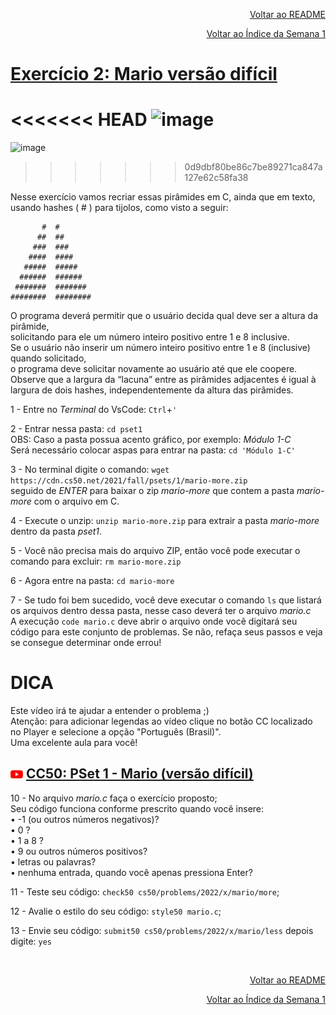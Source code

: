 <p align="right">
   <a href="https://patyfil.github.io/cs50-cc50-harvard/">Voltar ao README</a>
</p>
<p align="right">
   <a href="https://patyfil.github.io/cs50-cc50-harvard/1-C.html">Voltar ao Índice da Semana 1</a>
</p>

# [Exercício 2: Mario versão difícil](https://cs50.harvard.edu/x/2022/psets/1/mario/more/)   

<<<<<<< HEAD
![image](https://user-images.githubusercontent.com/41968938/206063279-53dfd7d3-eb04-4d63-97a2-4718d38bcdb7.png)  
=======
![image](https://user-images.githubusercontent.com/41968938/206063279-53dfd7d3-eb04-4d63-97a2-4718d38bcdb7.png)
>>>>>>> 0d9dbf80be86c7be89271ca847a127e62c58fa38

Nesse exercício vamos recriar essas pirâmides em C, ainda que em texto, usando hashes ( # ) para tijolos, como visto a seguir:  

```
       #  #
      ##  ##
     ###  ###
    ####  ####
   #####  #####
  ######  ######
 #######  #######
########  ########
```

O programa deverá permitir que o usuário decida qual deve ser a altura da pirâmide,  
solicitando para ele um número inteiro positivo entre 1 e 8 inclusive.  
Se o usuário não inserir um número inteiro positivo entre 1 e 8 (inclusive) quando solicitado,  
o programa deve solicitar novamente ao usuário até que ele coopere.  
Observe que a largura da “lacuna” entre as pirâmides adjacentes é igual à largura de dois hashes, independentemente da altura das pirâmides. 

1 - Entre no *Terminal* do VsCode: `Ctrl`+`'`  

2 - Entrar nessa pasta: `cd pset1`  
OBS: Caso a pasta possua acento gráfico, por exemplo: *Módulo 1-C*  
Será necessário colocar aspas para entrar na pasta: `cd 'Módulo 1-C'`  

3 - No terminal digite o comando: `wget https://cdn.cs50.net/2021/fall/psets/1/mario-more.zip`  
seguido de *ENTER* para baixar o zip *mario-more* que contem a pasta *mario-more* com o arquivo em C.  

4 - Execute o unzip: `unzip mario-more.zip` para extrair a pasta *mario-more* dentro da pasta *pset1*.  

5 - Você não precisa mais do arquivo ZIP, então você pode executar o comando para excluir: `rm mario-more.zip`  

6 - Agora entre na pasta: `cd mario-more`  

7 - Se tudo foi bem sucedido, você deve executar o comando `ls` que listará os arquivos dentro dessa pasta, nesse caso deverá ter o arquivo *mario.c*  
A execução `code mario.c` deve abrir o arquivo onde você digitará seu código para este conjunto de problemas. Se não, refaça seus passos e veja se consegue determinar onde errou!

# DICA  

Este vídeo irá te ajudar a entender o problema ;)  
Atenção: para adicionar legendas ao vídeo clique no botão CC localizado no Player e selecione a opção "Português (Brasil)".  
Uma excelente aula para você!  
## <img src="../assets/youtube.svg" width=20 /> [CC50: PSet 1 - Mario (versão difícil)](https://www.youtube.com/watch?v=c0QS46ieiu4)  

10 - No arquivo *mario.c* faça o exercício proposto;   
Seu código funciona conforme prescrito quando você insere:  
•	-1 (ou outros números negativos)?  
•	0 ?  
•	1 a 8 ?  
•	9 ou outros números positivos?  
•	letras ou palavras?  
•	nenhuma entrada, quando você apenas pressiona Enter?  

11 - Teste seu código: `check50 cs50/problems/2022/x/mario/more`;  

12 - Avalie o estilo do seu código: `style50 mario.c`;  

13 - Envie seu código: `submit50 cs50/problems/2022/x/mario/less` depois digite: `yes`  

<br>

<p align="right">
   <a href="https://patyfil.github.io/cs50-cc50-harvard/">Voltar ao README</a>
</p>
<p align="right">
   <a href="https://patyfil.github.io/cs50-cc50-harvard/1-C.html">Voltar ao Índice da Semana 1</a>
</p>
